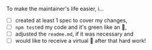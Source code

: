 To make the maintainer's life easier, i...

- [ ] created at least 1 spec to cover my changes,
- [ ] `npm test`ed my code and it's green like an :green_apple:,
- [ ] adjusted the `readme.md`, if it was necessary and
- [ ] would like to receive a virtual :beer: after that hard work!
